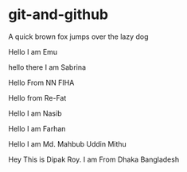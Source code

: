# git-and-github

A quick brown fox jumps over the lazy dog


Hello I am Emu


hello there I am Sabrina


Hello From NN FIHA

Hello from Re-Fat

Hello I am Nasib

Hello I am Farhan

Hello I am Md. Mahbub Uddin Mithu

Hey This is Dipak Roy. I am From Dhaka Bangladesh

